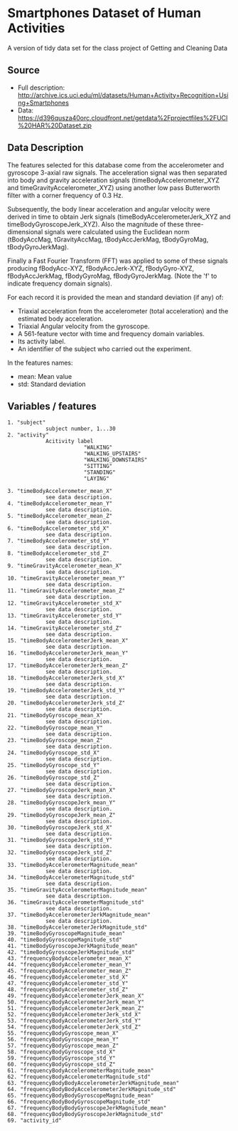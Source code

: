 # Smartphones Dataset of Human Activities
A version of tidy data set for the class project of Getting and Cleaning Data

## Source 
* Full description: http://archive.ics.uci.edu/ml/datasets/Human+Activity+Recognition+Using+Smartphones
* Data: https://d396qusza40orc.cloudfront.net/getdata%2Fprojectfiles%2FUCI%20HAR%20Dataset.zip

## Data Description
The features selected for this database come from the accelerometer and gyroscope 3-axial raw signals. The acceleration signal was then separated into body and gravity acceleration signals (timeBodyAccelerometer_XYZ and timeGravityAccelerometer_XYZ) using another low pass Butterworth filter with a corner frequency of 0.3 Hz. 

Subsequently, the body linear acceleration and angular velocity were derived in time to obtain Jerk signals (timeBodyAccelerometerJerk_XYZ and timeBodyGyroscopeJerk_XYZ). Also the magnitude of these three-dimensional signals were calculated using the Euclidean norm (tBodyAccMag, tGravityAccMag, tBodyAccJerkMag, tBodyGyroMag, tBodyGyroJerkMag).

Finally a Fast Fourier Transform (FFT) was applied to some of these signals producing fBodyAcc-XYZ, fBodyAccJerk-XYZ, fBodyGyro-XYZ, fBodyAccJerkMag, fBodyGyroMag, fBodyGyroJerkMag. (Note the 'f' to indicate frequency domain signals).

For each record it is provided the mean and standard deviation (if any) of:
* Triaxial acceleration from the accelerometer (total acceleration) and the estimated body acceleration.
* Triaxial Angular velocity from the gyroscope. 
* A 561-feature vector with time and frequency domain variables. 
* Its activity label. 
* An identifier of the subject who carried out the experiment.

In the features names:   
* mean: Mean value
* std: Standard deviation


## Variables / features
````
1. "subject"     
            subject number, 1...30
2. "activity"
            Acitivity label
                        "WALKING"
                        "WALKING_UPSTAIRS"
                        "WALKING_DOWNSTAIRS"
                        "SITTING"
                        "STANDING"
                        "LAYING"

3. "timeBodyAccelerometer_mean_X"
            see data description. 
4. "timeBodyAccelerometer_mean_Y"   
            see data description. 
5. "timeBodyAccelerometer_mean_Z" 
            see data description. 
6. "timeBodyAccelerometer_std_X"  
            see data description. 
7. "timeBodyAccelerometer_std_Y"  
            see data description. 
8. "timeBodyAccelerometer_std_Z"  
            see data description. 
9. "timeGravityAccelerometer_mean_X"
            see data description. 
10. "timeGravityAccelerometer_mean_Y"                 
            see data description. 
11. "timeGravityAccelerometer_mean_Z"
            see data description. 
12. "timeGravityAccelerometer_std_X"
            see data description. 
13. "timeGravityAccelerometer_std_Y"
            see data description. 
14. "timeGravityAccelerometer_std_Z"
            see data description. 
15. "timeBodyAccelerometerJerk_mean_X"
            see data description. 
16. "timeBodyAccelerometerJerk_mean_Y"
            see data description. 
17. "timeBodyAccelerometerJerk_mean_Z"
            see data description. 
18. "timeBodyAccelerometerJerk_std_X"
            see data description. 
19. "timeBodyAccelerometerJerk_std_Y"                 
            see data description. 
20. "timeBodyAccelerometerJerk_std_Z"                 
            see data description. 
21. "timeBodyGyroscope_mean_X"                        
            see data description. 
22. "timeBodyGyroscope_mean_Y"                        
            see data description. 
23. "timeBodyGyroscope_mean_Z"    
            see data description. 
24. "timeBodyGyroscope_std_X"     
            see data description. 
25. "timeBodyGyroscope_std_Y"     
            see data description. 
26. "timeBodyGyroscope_std_Z"     
            see data description. 
27. "timeBodyGyroscopeJerk_mean_X"
            see data description. 
28. "timeBodyGyroscopeJerk_mean_Y"
            see data description. 
29. "timeBodyGyroscopeJerk_mean_Z"
            see data description. 
30. "timeBodyGyroscopeJerk_std_X" 
            see data description. 
31. "timeBodyGyroscopeJerk_std_Y" 
            see data description. 
32. "timeBodyGyroscopeJerk_std_Z" 
            see data description. 
33. "timeBodyAccelerometerMagnitude_mean"
            see data description. 
34. "timeBodyAccelerometerMagnitude_std" 
            see data description. 
35. "timeGravityAccelerometerMagnitude_mean" 
            see data description. 
36. "timeGravityAccelerometerMagnitude_std"
            see data description. 
37. "timeBodyAccelerometerJerkMagnitude_mean" 
            see data description. 
38. "timeBodyAccelerometerJerkMagnitude_std"          
39. "timeBodyGyroscopeMagnitude_mean"                 
40. "timeBodyGyroscopeMagnitude_std"                  
41. "timeBodyGyroscopeJerkMagnitude_mean"             
42. "timeBodyGyroscopeJerkMagnitude_std"              
43. "frequencyBodyAccelerometer_mean_X"               
44. "frequencyBodyAccelerometer_mean_Y"               
45. "frequencyBodyAccelerometer_mean_Z"               
46. "frequencyBodyAccelerometer_std_X"                
47. "frequencyBodyAccelerometer_std_Y"                
48. "frequencyBodyAccelerometer_std_Z"                
49. "frequencyBodyAccelerometerJerk_mean_X"           
50. "frequencyBodyAccelerometerJerk_mean_Y"           
51. "frequencyBodyAccelerometerJerk_mean_Z"           
52. "frequencyBodyAccelerometerJerk_std_X"            
53. "frequencyBodyAccelerometerJerk_std_Y"            
54. "frequencyBodyAccelerometerJerk_std_Z"            
55. "frequencyBodyGyroscope_mean_X"                   
56. "frequencyBodyGyroscope_mean_Y"                   
57. "frequencyBodyGyroscope_mean_Z"                   
58. "frequencyBodyGyroscope_std_X"                    
59. "frequencyBodyGyroscope_std_Y"                    
60. "frequencyBodyGyroscope_std_Z"                    
61. "frequencyBodyAccelerometerMagnitude_mean"        
62. "frequencyBodyAccelerometerMagnitude_std"         
63. "frequencyBodyBodyAccelerometerJerkMagnitude_mean"
64. "frequencyBodyBodyAccelerometerJerkMagnitude_std" 
65. "frequencyBodyBodyGyroscopeMagnitude_mean"        
66. "frequencyBodyBodyGyroscopeMagnitude_std"         
67. "frequencyBodyBodyGyroscopeJerkMagnitude_mean"    
68. "frequencyBodyBodyGyroscopeJerkMagnitude_std"     
69. "activity_id"                                     
````

